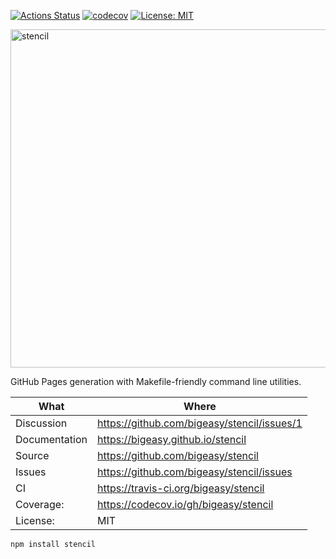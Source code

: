 [![Actions Status](https://github.com/bigeasy/stencil/workflows/Node%20CI/badge.svg)](https://github.com/bigeasy/stencil/actions)
[![codecov](https://codecov.io/gh/bigeasy/stencil/branch/master/graph/badge.svg)](https://codecov.io/gh/bigeasy/stencil)
[![License: MIT](https://img.shields.io/badge/License-MIT-yellow.svg)](https://opensource.org/licenses/MIT)

<a href="http://www.flickr.com/photos/74182631@N00/77864703/" title="stencil by
mufflevski, on Flickr"><img
src="http://farm1.staticflickr.com/38/77864703_db8027986c_z.jpg?zz=1"
width="722" height="541" alt="stencil"></a>

GitHub Pages generation with Makefile-friendly command line utilities.

| What          | Where                                         |
| --- | --- |
| Discussion    | https://github.com/bigeasy/stencil/issues/1   |
| Documentation | https://bigeasy.github.io/stencil             |
| Source        | https://github.com/bigeasy/stencil            |
| Issues        | https://github.com/bigeasy/stencil/issues     |
| CI            | https://travis-ci.org/bigeasy/stencil         |
| Coverage:     | https://codecov.io/gh/bigeasy/stencil         |
| License:      | MIT                                           |

```text
npm install stencil
```
